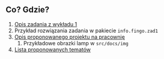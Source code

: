## Co? Gdzie?
1. [Opis zadania z wykładu 1](src/docs/asciidoc/zad1.adoc)
2. Przykład rozwiązania zadania w pakiecie `info.fingo.zad1`
3. [Opis proponowanego projektu na pracownię](src/docs/asciidoc/projekt-konfigurator.adoc)
   1. Przykładowe obrazki lamp w `src/docs/img`
4. [Lista proponowanych tematów](https://sztukakodu.pl/jak-najlepiej-uczyc-sie-springa-poprzez-praktyke-15-pomyslow-na-projekty-ktore-pomoga-ci-w-nauce)